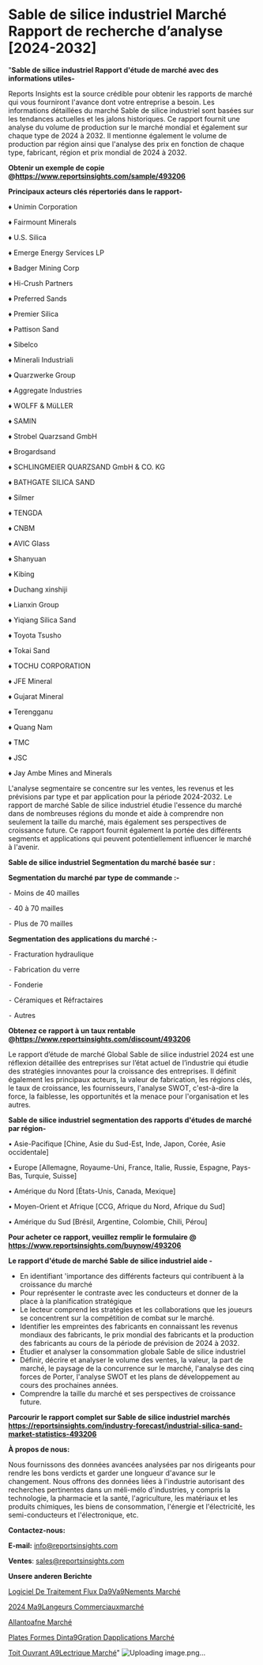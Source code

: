 # Sable de silice industriel Marché Rapport de recherche d’analyse [2024-2032]

"<strong>Sable de silice industriel Rapport d'étude de marché avec des informations utiles-</strong>

Reports Insights est la source crédible pour obtenir les rapports de marché qui vous fourniront l'avance dont votre entreprise a besoin. Les informations détaillées du marché Sable de silice industriel sont basées sur les tendances actuelles et les jalons historiques. Ce rapport fournit une analyse du volume de production sur le marché mondial et également sur chaque type de 2024 à 2032. Il mentionne également le volume de production par région ainsi que l'analyse des prix en fonction de chaque type, fabricant, région et prix mondial de 2024 à 2032.

<strong><b>Obtenir un exemple de copie @</b></strong><a href=https://www.reportsinsights.com/sample/493206><strong><b>https://www.reportsinsights.com/sample/493206</b></strong></a>

<b>Principaux acteurs clés répertoriés dans le rapport-</b>

<b> </b>♦ Unimin Corporation

♦ Fairmount Minerals

♦ U.S. Silica

♦ Emerge Energy Services LP

♦ Badger Mining Corp

♦ Hi-Crush Partners

♦ Preferred Sands

♦ Premier Silica

♦ Pattison Sand

♦ Sibelco

♦ Minerali Industriali

♦ Quarzwerke Group

♦ Aggregate Industries

♦ WOLFF & MüLLER

♦ SAMIN

♦ Strobel Quarzsand GmbH

♦ Brogardsand

♦ SCHLINGMEIER QUARZSAND GmbH & CO. KG

♦ BATHGATE SILICA SAND

♦ Silmer

♦ TENGDA

♦ CNBM

♦ AVIC Glass

♦ Shanyuan

♦ Kibing

♦ Duchang xinshiji

♦ Lianxin Group

♦ Yiqiang Silica Sand

♦ Toyota Tsusho

♦ Tokai Sand

♦ TOCHU CORPORATION

♦ JFE Mineral

♦ Gujarat Mineral

♦ Terengganu

♦ Quang Nam

♦ TMC

♦ JSC

♦ Jay Ambe Mines and Minerals

L'analyse segmentaire se concentre sur les ventes, les revenus et les prévisions par type et par application pour la période 2024-2032. Le rapport de marché Sable de silice industriel étudie l'essence du marché dans de nombreuses régions du monde et aide à comprendre non seulement la taille du marché, mais également ses perspectives de croissance future. Ce rapport fournit également la portée des différents segments et applications qui peuvent potentiellement influencer le marché à l'avenir.

<strong>Sable de silice industriel Segmentation du marché basée sur :</strong>

<strong>Segmentation du marché par type de commande :-</strong>

⁃ Moins de 40 mailles

⁃ 40 à 70 mailles

⁃ Plus de 70 mailles

<strong>Segmentation des applications du marché :-</strong>

⁃ Fracturation hydraulique

⁃ Fabrication du verre

⁃ Fonderie

⁃ Céramiques et Réfractaires

⁃ Autres

<strong><b>Obtenez ce rapport à un taux rentable @</b></strong><a href=https://www.reportsinsights.com/discount/493206><strong><b>https://www.reportsinsights.com/discount/493206</b></strong></a>

Le rapport d’étude de marché Global Sable de silice industriel 2024 est une réflexion détaillée des entreprises sur l’état actuel de l’industrie qui étudie des stratégies innovantes pour la croissance des entreprises. Il définit également les principaux acteurs, la valeur de fabrication, les régions clés, le taux de croissance, les fournisseurs, l'analyse SWOT, c'est-à-dire la force, la faiblesse, les opportunités et la menace pour l'organisation et les autres.

<strong>Sable de silice industriel segmentation des rapports d'études de marché par région-</strong>

• Asie-Pacifique [Chine, Asie du Sud-Est, Inde, Japon, Corée, Asie occidentale]

• Europe [Allemagne, Royaume-Uni, France, Italie, Russie, Espagne, Pays-Bas, Turquie, Suisse]

• Amérique du Nord [États-Unis, Canada, Mexique]

• Moyen-Orient et Afrique [CCG, Afrique du Nord, Afrique du Sud]

• Amérique du Sud [Brésil, Argentine, Colombie, Chili, Pérou]

<strong>Pour acheter ce rapport, veuillez remplir le formulaire @   <a href=https://www.reportsinsights.com/buynow/493206>https://www.reportsinsights.com/buynow/493206</a></strong>

<strong>Le rapport d'étude de marché Sable de silice industriel aide -</strong>
<ul>
  <li>En identifiant 'importance des différents facteurs qui contribuent à la croissance du marché</li>
  <li>Pour représenter le contraste avec les conducteurs et donner de la place à la planification stratégique</li>
  <li>Le lecteur comprend les stratégies et les collaborations que les joueurs se concentrent sur la compétition de combat sur le marché.</li>
  <li>Identifier les empreintes des fabricants en connaissant les revenus mondiaux des fabricants, le prix mondial des fabricants et la production des fabricants au cours de la période de prévision de 2024 à 2032.</li>
  <li>Étudier et analyser la consommation globale Sable de silice industriel</li>
  <li>Définir, décrire et analyser le volume des ventes, la valeur, la part de marché, le paysage de la concurrence sur le marché, l'analyse des cinq forces de Porter, l'analyse SWOT et les plans de développement au cours des prochaines années.</li>
  <li>Comprendre la taille du marché et ses perspectives de croissance future.</li>
</ul>

<strong>Parcourir le rapport complet sur Sable de silice industriel marchés <a href=https://reportsinsights.com/industry-forecast/industrial-silica-sand-market-statistics-493206>https://reportsinsights.com/industry-forecast/industrial-silica-sand-market-statistics-493206</a></strong>

<strong>À propos de nous:</strong>

Nous fournissons des données avancées analysées par nos dirigeants pour rendre les bons verdicts et garder une longueur d'avance sur le changement. Nous offrons des données liées à l'industrie autorisant des recherches pertinentes dans un méli-mélo d'industries, y compris la technologie, la pharmacie et la santé, l'agriculture, les matériaux et les produits chimiques, les biens de consommation, l'énergie et l'électricité, les semi-conducteurs et l'électronique, etc.

<strong>Contactez-nous:</strong>

<strong>E-mail:</strong> <a href=mailto:info@reportsinsights.com>info@reportsinsights.com</a>

<strong>Ventes</strong>: <a href=mailto:sales@reportsinsights.com>sales@reportsinsights.com</a>

<strong>Unsere anderen Berichte</strong>

<a href=https://www.linkedin.com/pulse/logiciel-de-traitement-flux-d%C3%A9v%C3%A9nements-march%C3%A9-0kgcc/>Logiciel De Traitement Flux Da9Va9Nements Marché</a>

<a href=https://www.linkedin.com/pulse/2024-m%C3%A9langeurs-commerciauxmarch%C3%A9-analyse-approfondie-dlpec/>2024 Ma9Langeurs Commerciauxmarché</a>

<a href=https://www.linkedin.com/pulse/allanto%25C3%25AFne-march%25C3%25A9-segmentation-tendances-futures-et>Allantoafne Marché</a>

<a href=https://www.linkedin.com/pulse/plates-formes-dint%C3%A9gration-dapplications-march%C3%A9-pdnpc/>Plates Formes Dinta9Gration Dapplications Marché</a>

<a href=https://www.linkedin.com/pulse/toit-ouvrant-%C3%A9lectrique-march%C3%A9-analyse-des-parts-aiwqc/>Toit Ouvrant A9Lectrique Marché</a>"
![Uploading image.png…]()
